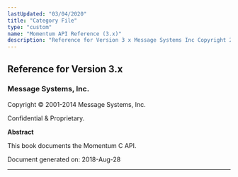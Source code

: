 ```yaml
---
lastUpdated: "03/04/2020"
title: "Category File"
type: "custom"
name: "Momentum API Reference (3.x)"
description: "Reference for Version 3 x Message Systems Inc Copyright 2001 2014 Message Systems Inc Confidential Proprietary Abstract This book documents the Momentum C API Document generated on 2018 Aug 28 Table of Contents Preface I Momentum Architecture II C API III Hooks IV Structs A Custom Delivery Modules List of..."
---
```


## Reference for Version 3.x

### Message Systems, Inc.

Copyright © 2001-2014 Message Systems, Inc.

<a name="idp27569360"></a> 

Confidential & Proprietary.

**Abstract**

This book documents the Momentum C API.

Document generated on: 2018-Aug-28

* * *


